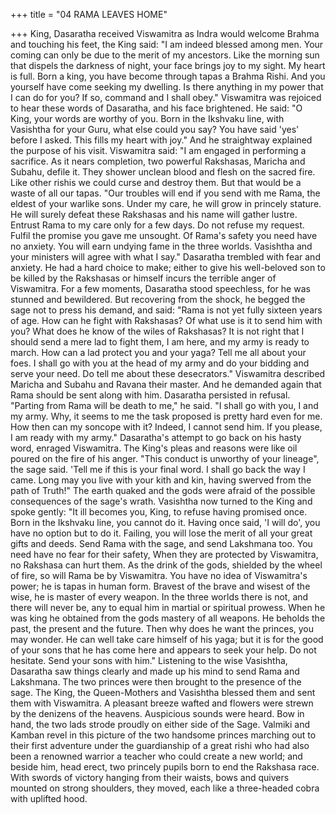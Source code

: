 +++
title = "04 RAMA LEAVES HOME"

+++
King, Dasaratha received Viswamitra
as Indra would welcome Brahma and
touching his feet, the King said: "I am
indeed blessed among men. Your coming
can only be due to the merit of my
ancestors. Like the morning sun that
dispels the darkness of night, your face
brings joy to my sight. My heart is full.
Born a king, you have become through
tapas a Brahma Rishi. And you yourself
have come seeking my dwelling. Is there
anything in my power that I can do for
you? If so, command and I shall obey."
Viswamitra was rejoiced to hear these
words of Dasaratha, and his face
brightened. He said: "O King, your words
are worthy of you. Born in the Ikshvaku
line, with Vasishtha for your Guru, what
else could you say? You have said 'yes'
before I asked. This fills my heart with
joy." And he straightway explained the
purpose of his visit.
Viswamitra said: "I am engaged in
performing a sacrifice. As it nears
completion, two powerful Rakshasas,
Maricha and Subahu, defile it. They
shower unclean blood and flesh on the
sacred fire. Like other rishis we could
curse and destroy them. But that would be
a waste of all our tapas.
"Our troubles will end if you send with
me Rama, the eldest of your warlike sons.
Under my care, he will grow in princely
stature. He will surely defeat these
Rakshasas and his name will gather lustre.
Entrust Rama to my care only for a few
days. Do not refuse my request. Fulfil the
promise you gave me unsought. Of
Rama's safety you need have no anxiety.
You will earn undying fame in the three
worlds. Vasishtha and your ministers will
agree with what I say."
Dasaratha trembled with fear and
anxiety. He had a hard choice to make;
either to give his well-beloved son to be
killed by the Rakshasas or himself incurs
the terrible anger of Viswamitra.
For a few moments, Dasaratha stood
speechless, for he was stunned and
bewildered. But recovering from the
shock, he begged the sage not to press his
demand, and said: "Rama is not yet fully
sixteen years of age. How can he fight
with Rakshasas? Of what use is it to send
him with you? What does he know of the
wiles of Rakshasas? It is not right that I
should send a mere lad to fight them, I am
here, and my army is ready to march.
How can a lad protect you and your yaga?
Tell me all about your foes. I shall go with
you at the head of my army and do your
bidding and serve your need. Do tell me
about these desecrators."
Viswamitra described Maricha and
Subahu and Ravana their master. And he
demanded again that Rama should be sent
along with him.
Dasaratha persisted in refusal. "Parting
from Rama will be death to me," he said.
"I shall go with you, I and my army. Why,
it seems to me the task proposed is pretty
hard even for me. How then can my soncope with it? Indeed, I cannot send him. If
you please, I am ready with my army."
Dasaratha's attempt to go back on his
hasty word, enraged Viswamitra. The
King's pleas and reasons were like oil
poured on the fire of his anger.
"This conduct is unworthy of your
lineage", the sage said. 'Tell me if this is
your final word. I shall go back the way I
came. Long may you live with your kith
and kin, having swerved from the path of
Truth!"
The earth quaked and the gods were
afraid of the possible consequences of the
sage's wrath.
Vasishtha now turned to the King and
spoke gently: "It ill becomes you, King, to
refuse having promised once. Born in the
Ikshvaku line, you cannot do it. Having
once said, 'I will do', you have no option
but to do it. Failing, you will lose the
merit of all your great gifts and deeds.
Send Rama with the sage, and send
Lakshmana too. You need have no fear
for their safety, When they are protected
by Viswamitra, no Rakshasa can hurt
them. As the drink of the gods, shielded
by the wheel of fire, so will Rama be by
Viswamitra. You have no idea of
Viswamitra's power; he is tapas in human
form. Bravest of the brave and wisest of
the wise, he is master of every weapon. In
the three worlds there is not, and there
will never be, any to equal him in martial
or spiritual prowess. When he was king he
obtained from the gods mastery of all
weapons. He beholds the past, the present
and the future. Then why does he want the
princes, you may wonder. He can well
take care himself of his yaga; but it is for
the good of your sons that he has come
here and appears to seek your help. Do not
hesitate. Send your sons with him."
Listening to the wise Vasishtha,
Dasaratha saw things clearly and made up
his mind to send Rama and Lakshmana.
The two princes were then brought to
the presence of the sage. The King, the
Queen-Mothers and Vasishtha blessed
them and sent them with Viswamitra.
A pleasant breeze wafted and flowers
were strewn by the denizens of the
heavens. Auspicious sounds were heard.
Bow in hand, the two lads strode proudly
on either side of the Sage.
Valmiki and Kamban revel in this
picture of the two handsome princes
marching out to their first adventure under
the guardianship of a great rishi who had
also been a renowned warrior a teacher
who could create a new world; and beside
him, head erect, two princely pupils born
to end the Rakshasa race.
With swords of victory hanging from
their waists, bows and quivers mounted on
strong shoulders, they moved, each like a
three-headed cobra with uplifted hood.